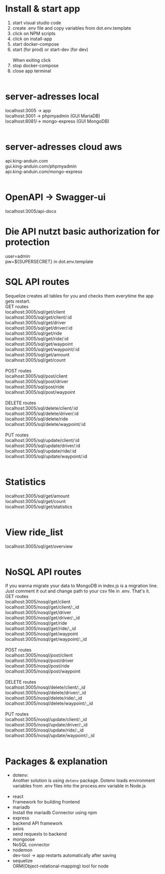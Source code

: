 # Install & start app

1. start visual studio code <br>
2. create .env file and copy variables from dot.env.template <br>
3. click on NPM scripts <br>
4. click on install-app <br>
5. start docker-compose <br>
6. start (for prod) or start-dev (for dev)<br>
   <br>
   When exiting click <br>
7. stop docker-compose <br>
8. close app terminal <br>
   <br>

# server-adresses local

localhost:3005 -> app <br>
localhost:3001 -> phpmyadmin (GUI MariaDB) <br>
localhost:8081/-> mongo-express (GUI MongoDB) <br>
<br>

# server-adresses cloud aws

api.king-anduin.com <br>
gui.king-anduin.com/phpmyadmin <br>
api.king-anduin.com/mongo-express <br>
<br>

# OpenAPI -> Swagger-ui

localhost:3005/api-docs<br>

# Die API nutzt basic authorization for protection

user=admin <br>
pw=${SUPERSECRET}     in dot.env.template <br>

# SQL API routes

Sequelize creates all tables for you and checks them everytime the app gets restart.
<br>
GET routes <br>
localhost:3005/sql/get/client <br>
localhost:3005/sql/get/client/:id <br>
localhost:3005/sql/get/driver <br>
localhost:3005/sql/get/driver/:id <br>
localhost:3005/sql/get/ride <br>
localhost:3005/sql/get/ride/:id <br>
localhost:3005/sql/get/waypoint <br>
localhost:3005/sql/get/waypoint/:id <br>
localhost:3005/sql/get/amount <br>
localhost:3005/sql/get/count <br>
<br>
POST routes <br>
localhost:3005/sql/post/client <br>
localhost:3005/sql/post/driver <br>
localhost:3005/sql/post/ride <br>
localhost:3005/sql/post/waypoint <br>
<br>
DELETE routes <br>
localhost:3005/sql/delete/client/:id <br>
localhost:3005/sql/delete/driver/:id <br>
localhost:3005/sql/delete/ride <br>
localhost:3005/sql/delete/waypoint/:id <br>
<br>
PUT routes <br>
localhost:3005/sql/update/client/:id <br>
localhost:3005/sql/update/driver/:id <br>
localhost:3005/sql/update/ride/:id <br>
localhost:3005/sql/update/waypoint/:id <br>
<br>

# Statistics

localhost:3005/sql/get/amount <br>
localhost:3005/sql/get/count <br>
localhost:3005/sql/get/statistics <br>
<br>

# View ride_list

localhost:3005/sql/get/overview <br>
<br>

# NoSQL API routes <br>

If you wanna migrate your data to MongoDB in index.js is a migration line. Just comment it out and change path to your csv file in .env. That's it.
<br>
GET routes <br>
localhost:3005/nosql/get/client <br>
localhost:3005/nosql/get/client/:\_id <br>
localhost:3005/nosql/get/driver <br>
localhost:3005/nosql/get/driver/:\_id <br>
localhost:3005/nosql/get/ride <br>
localhost:3005/nosql/get/ride/:\_id <br>
localhost:3005/nosql/get/waypoint <br>
localhost:3005/nosql/get/waypoint/:\_id <br>
<br>
POST routes <br>
localhost:3005/nosql/post/client <br>
localhost:3005/nosql/post/driver <br>
localhost:3005/nosql/post/ride <br>
localhost:3005/nosql/post/waypoint <br>
<br>
DELETE routes <br>
localhost:3005/nosql/delete/client/:\_id <br>
localhost:3005/nosql/delete/driver/:\_id <br>
localhost:3005/nosql/delete/ride/:\_id <br>
localhost:3005/nosql/delete/waypoint/:\_id <br>
<br>
PUT routes <br>
localhost:3005/nosql/update/client/:\_id <br>
localhost:3005/nosql/update/driver/:\_id <br>
localhost:3005/nosql/update/ride/:\_id <br>
localhost:3005/nosql/update/waypoint/:\_id <br>
<br>

# Packages & explanation

- dotenv: <br>
  Another solution is using `dotenv` package. Dotenv loads environment variables from .env files into the process.env variable in Node.js<br>
  <br>
- react <br>
  Framework for building frontend
  <br>
- mariadb <br>
  Install the mariadb Connector using npm
  <br>
- express <br>
  backend API framework
  <br>
- axios <br>
  send requests to backend
  <br>
- mongoose <br>
  NoSQL connector
  <br>
- nodemon <br>
  dev-tool -> app restarts automatically after saving
  <br>
- sequelize <br>
  ORM(Object-relational-mapping) tool for node

